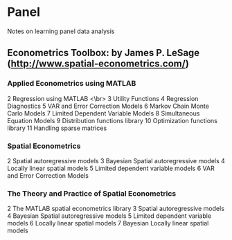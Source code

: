 # Panel
Notes on learning panel data analysis

## Econometrics Toolbox: by James P. LeSage (http://www.spatial-econometrics.com/)
### Applied Econometrics using MATLAB
 2 Regression using MATLAB <\br>
 3 Utility Functions 
 4 Regression Diagnostics 
 5 VAR and Error Correction Models 
 6 Markov Chain Monte Carlo Models 
 7 Limited Dependent Variable Models 
 8 Simultaneous Equation Models 
 9 Distribution functions library 
 10 Optimization functions library 
 11 Handling sparse matrices 
 
### Spatial Econometrics
 2 Spatial autoregressive models 
 3 Bayesian Spatial autoregressive models 
 4 Locally linear spatial models 
 5 Limited dependent variable models 
 6 VAR and Error Correction Models 
 
### The Theory and Practice of Spatial Econometrics
 2 The MATLAB spatial econometrics library 
 3 Spatial autoregressive models 
 4 Bayesian Spatial autoregressive models 
 5 Limited dependent variable models 
 6 Locally linear spatial models 
 7 Bayesian Locally linear spatial models 

